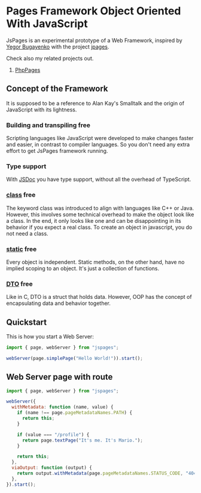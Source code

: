 # Pages Framework Object Oriented With JavaScript

JsPages is an experimental prototype of a Web Framework, inspired by [Yegor Bugayenko](https://www.yegor256.com/) with the project [jpages](https://github.com/yegor256/jpages).

Check also my related projects out.

1. [PhpPages](https://github.com/schillermann/phppages)

## Concept of the Framework

It is supposed to be a reference to Alan Kay's Smalltalk and the origin of JavaScript with its lightness.

### Building and transpiling free

Scripting languages ​​like JavaScript were developed to make changes faster and easier, in contrast to compiler languages.
So you don't need any extra effort to get JsPages framework running.

### Type support

With [JSDoc](https://jsdoc.app/) you have type support, without all the overhead of TypeScript.

### [class](<https://en.wikipedia.org/wiki/Class_(computer_programming)>) free

The keyword class was introduced to align with languages ​​like C++ or Java.
However, this involves some technical overhead to make the object look like a class.
In the end, it only looks like one and can be disappointing in its behavior if you expect a real class.
To create an object in javascript, you do not need a class.

### [static](<https://en.wikipedia.org/wiki/Static_(keyword)>) free

Every object is independent.
Static methods, on the other hand, have no implied scoping to an object.
It's just a collection of functions.

### [DTO](https://en.wikipedia.org/wiki/Data_transfer_object) free

Like in C, DTO is a struct that holds data.
However, OOP has the concept of encapsulating data and behavior together.

## Quickstart

This is how you start a Web Server:

```javascript
import { page, webServer } from "jspages";

webServer(page.simplePage("Hello World!")).start();
```

## Web Server page with route

```javascript
import { page, webServer } from "jspages";

webServer({
  withMetadata: function (name, value) {
    if (name !== page.pageMetadataNames.PATH) {
      return this;
    }

    if (value === "/profile") {
      return page.textPage("It's me. It's Mario.");
    }

    return this;
  },
  viaOutput: function (output) {
    return output.withMetadata(page.pageMetadataNames.STATUS_CODE, "404");
  },
}).start();
```
